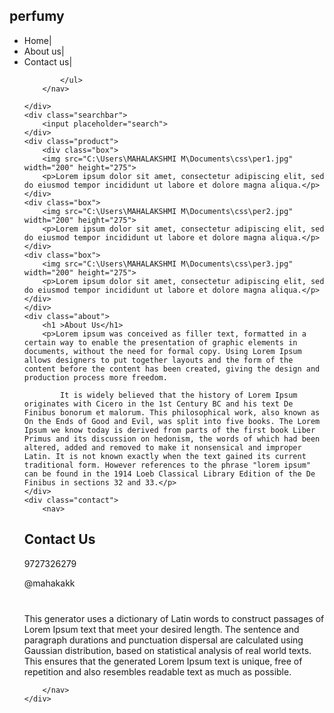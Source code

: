 <!DOCTYPE html>
<html>
    <head>
        <meta charset="UTF-8">
        <meta name="viewport" content="width=device-width,initial-scale=1.0">
        <title> perfume</title>
        <link rel="stylesheet" href="style.css">
</head>
<body>
    <div class="head">
        <nav>
            <h1>perfumy</h1>
            <ul>
                <li>Home|</li>
                <li>About us|</li>
                <li>Contact us|</li>

            </ul>
        </nav>

    </div>
    <div class="searchbar"> 
        <input placeholder="search">
    </div>
    <div class="product">
        <div class="box">
        <img src="C:\Users\MAHALAKSHMI M\Documents\css\per1.jpg" width="200" height="275">
        <p>Lorem ipsum dolor sit amet, consectetur adipiscing elit, sed do eiusmod tempor incididunt ut labore et dolore magna aliqua.</p>
    </div>
    <div class="box">
        <img src="C:\Users\MAHALAKSHMI M\Documents\css\per2.jpg" width="200" height="275">
        <p>Lorem ipsum dolor sit amet, consectetur adipiscing elit, sed do eiusmod tempor incididunt ut labore et dolore magna aliqua.</p>
    </div>
    <div class="box">
        <img src="C:\Users\MAHALAKSHMI M\Documents\css\per3.jpg" width="200" height="275">
        <p>Lorem ipsum dolor sit amet, consectetur adipiscing elit, sed do eiusmod tempor incididunt ut labore et dolore magna aliqua.</p>
    </div>
    </div>
    <div class="about">
        <h1 >About Us</h1>
        <p>Lorem ipsum was conceived as filler text, formatted in a certain way to enable the presentation of graphic elements in documents, without the need for formal copy. Using Lorem Ipsum allows designers to put together layouts and the form of the content before the content has been created, giving the design and production process more freedom.

            It is widely believed that the history of Lorem Ipsum originates with Cicero in the 1st Century BC and his text De Finibus bonorum et malorum. This philosophical work, also known as On the Ends of Good and Evil, was split into five books. The Lorem Ipsum we know today is derived from parts of the first book Liber Primus and its discussion on hedonism, the words of which had been altered, added and removed to make it nonsensical and improper Latin. It is not known exactly when the text gained its current traditional form. However references to the phrase "lorem ipsum" can be found in the 1914 Loeb Classical Library Edition of the De Finibus in sections 32 and 33.</p>
    </div>
    <div class="contact">
        <nav>
<h1>Contact Us</h1>
    <p>9727326279</p>
    <p>@mahakakk</p>
    <p style="margin-top: 40px;">This generator uses a dictionary of Latin words to construct passages of Lorem Ipsum text that meet your desired length. The sentence and paragraph durations and punctuation dispersal are calculated using Gaussian distribution, based on statistical analysis of real world texts. This ensures that the generated Lorem Ipsum text is unique, free of repetition and also resembles readable text as much as possible.</p>

        </nav>
    </div>

</body>

</html>
